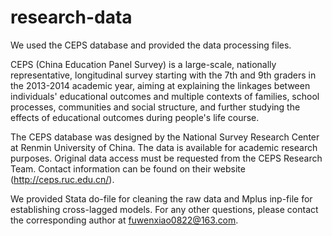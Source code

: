 # research-data

We used the CEPS database and provided the data processing files.

CEPS (China Education Panel Survey) is a large-scale, nationally representative, longitudinal survey starting with the 7th and 9th graders in the 2013-2014 academic year, aiming at explaining the linkages between individuals' educational outcomes and multiple contexts of families, school processes, communities and social structure, and further studying the effects of educational outcomes during people's life course.


The CEPS database was designed by the National Survey Research Center at Renmin University of China. The data is available for academic research purposes. Original data access must be requested from the CEPS Research Team. Contact information can be found on their website (http://ceps.ruc.edu.cn/). 


We provided Stata do-file for cleaning the raw data and Mplus inp-file for establishing cross-lagged models. For any other questions, please contact the corresponding author at fuwenxiao0822@163.com.


